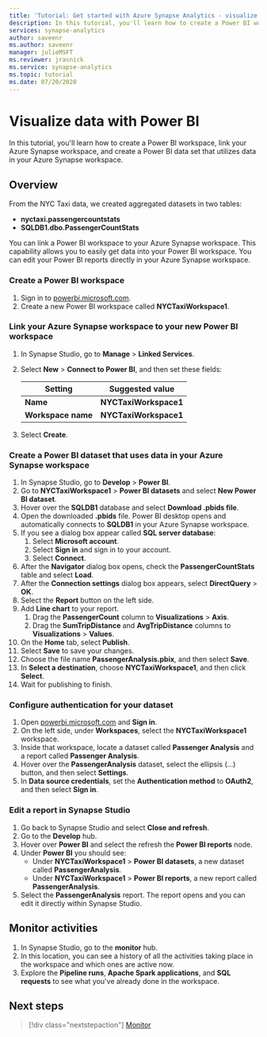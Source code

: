 ```yaml
---
title: 'Tutorial: Get started with Azure Synapse Analytics - visualize workspace data with Power BI' 
description: In this tutorial, you'll learn how to create a Power BI workspace, link your Azure Synapse workspace, and create a Power BI data set that utilizes data in the Azure Synapse workspace. 
services: synapse-analytics
author: saveenr
ms.author: saveenr
manager: julieMSFT
ms.reviewer: jrasnick
ms.service: synapse-analytics
ms.topic: tutorial
ms.date: 07/20/2020 
---
```


# Visualize data with Power BI

In this tutorial, you'll learn how to create a Power BI workspace, link your Azure Synapse workspace, and create a Power BI data set that utilizes data in your Azure Synapse workspace. 

## Overview

From the NYC Taxi data, we created aggregated datasets in two tables:
- **nyctaxi.passengercountstats**
- **SQLDB1.dbo.PassengerCountStats**

You can link a Power BI workspace to your Azure Synapse workspace. This capability allows you to easily get data into your Power BI workspace. You can edit your Power BI reports directly in your Azure Synapse workspace.

### Create a Power BI workspace

1. Sign in to [powerbi.microsoft.com](https://powerbi.microsoft.com/).
1. Create a new Power BI workspace called **NYCTaxiWorkspace1**.

### Link your Azure Synapse workspace to your new Power BI workspace

1. In Synapse Studio, go to **Manage** > **Linked Services**.
1. Select **New** > **Connect to Power BI**, and then set these fields:

    |Setting | Suggested value | 
    |---|---|
    |**Name**|**NYCTaxiWorkspace1**|
    |**Workspace name**|**NYCTaxiWorkspace1**|

1. Select **Create**.

### Create a Power BI dataset that uses data in your Azure Synapse workspace

1. In Synapse Studio, go to **Develop** > **Power BI**.
1. Go to **NYCTaxiWorkspace1** > **Power BI datasets** and select **New Power BI dataset**.
1. Hover over the **SQLDB1** database and select **Download .pbids file**.
1. Open the downloaded **.pbids** file. Power BI desktop opens and automatically connects to **SQLDB1** in your Azure Synapse workspace.
1. If you see a dialog box appear called **SQL server database**:
    1. Select **Microsoft account**.
    1. Select **Sign in** and sign in to your account.
    1. Select **Connect**.
1. After the **Navigator** dialog box opens, check the **PassengerCountStats** table and select **Load**.
1. After the **Connection settings** dialog box appears, select **DirectQuery** > **OK**.
1. Select the **Report** button on the left side.
1. Add **Line chart** to your report.
    1. Drag the **PassengerCount** column to **Visualizations** > **Axis**.
    1. Drag the **SumTripDistance** and **AvgTripDistance** columns to **Visualizations** > **Values**.
1. On the **Home** tab, select **Publish**.
1. Select **Save** to save your changes.
1. Choose the file name **PassengerAnalysis.pbix**, and then select **Save**.
1. In **Select a destination**, choose **NYCTaxiWorkspace1**, and then click **Select**.
1. Wait for publishing to finish.

### Configure authentication for your dataset

1. Open [powerbi.microsoft.com](https://powerbi.microsoft.com/) and **Sign in**.
1. On the left side, under **Workspaces**, select the **NYCTaxiWorkspace1** workspace.
1. Inside that workspace, locate a dataset called **Passenger Analysis** and a report called **Passenger Analysis**.
1. Hover over the **PassengerAnalysis** dataset, select the ellipsis (...) button, and then select **Settings**.
1. In **Data source credentials**, set the **Authentication method** to **OAuth2**, and then select **Sign in**.

### Edit a report in Synapse Studio

1. Go back to Synapse Studio and select **Close and refresh**.
1. Go to the **Develop** hub.
1. Hover over **Power BI** and select the refresh the **Power BI reports** node.
1. Under **Power BI** you should see:
    * Under **NYCTaxiWorkspace1** > **Power BI datasets**, a new dataset called **PassengerAnalysis**.
    * Under **NYCTaxiWorkspace1** > **Power BI reports**, a new report called **PassengerAnalysis**.
1. Select the **PassengerAnalysis** report. The report opens and you can edit it directly within Synapse Studio.

## Monitor activities

1. In Synapse Studio, go to the **monitor** hub.
1. In this location, you can see a history of all the activities taking place in the workspace and which ones are active now.
1. Explore the **Pipeline runs**, **Apache Spark applications**, and **SQL requests** to see what you've already done in the workspace.

## Next steps

> [!div class="nextstepaction"]
> [Monitor](get-started-monitor.md)
                                 

